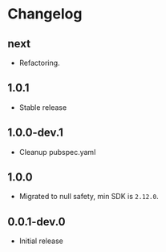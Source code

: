 # Changelog

## next

* Refactoring.

## 1.0.1

* Stable release

## 1.0.0-dev.1

* Cleanup pubspec.yaml

## 1.0.0

* Migrated to null safety, min SDK is `2.12.0`.

## 0.0.1-dev.0

* Initial release
